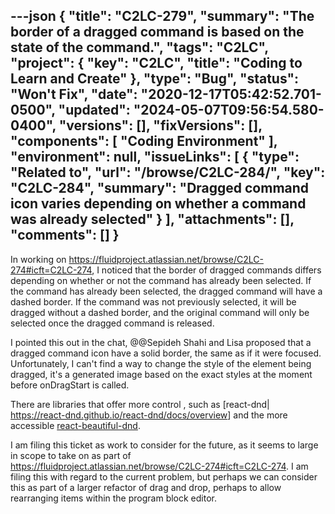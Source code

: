 ---json
{
  "title": "C2LC-279",
  "summary": "The border of a dragged command is based on the state of the command.",
  "tags": "C2LC",
  "project": {
    "key": "C2LC",
    "title": "Coding to Learn and Create"
  },
  "type": "Bug",
  "status": "Won't Fix",
  "date": "2020-12-17T05:42:52.701-0500",
  "updated": "2024-05-07T09:56:54.580-0400",
  "versions": [],
  "fixVersions": [],
  "components": [
    "Coding Environment"
  ],
  "environment": null,
  "issueLinks": [
    {
      "type": "Related to",
      "url": "/browse/C2LC-284/",
      "key": "C2LC-284",
      "summary": "Dragged command icon varies depending on whether a command was already selected"
    }
  ],
  "attachments": [],
  "comments": []
}
---
In working on <https://fluidproject.atlassian.net/browse/C2LC-274#icft=C2LC-274>, I noticed that the border of dragged commands differs depending on whether or not the command has already been selected.  If the command  has already been selected, the dragged command will have a dashed border.  If the command was not previously selected, it will be dragged without a dashed border, and the original command will only be selected once the dragged command is released.

I pointed this out in the chat, @@Sepideh Shahi and Lisa proposed that a dragged command icon have a solid border, the same as if it were focused.  Unfortunately, I can't find a way to change the style of the element being dragged, it's a generated image based on the  exact styles at the moment before onDragStart is called.

There are libraries that offer more control , such as \[react-dnd|\
<https://react-dnd.github.io/react-dnd/docs/overview>] and the more accessible [react-beautiful-dnd](https://github.com/atlassian/react-beautiful-dnd).

I am filing this ticket as work to consider for the future, as it seems to large in scope to take on as part of <https://fluidproject.atlassian.net/browse/C2LC-274#icft=C2LC-274>.  I am filing this with regard to the current problem, but perhaps we can consider this as part of a larger refactor of drag and drop, perhaps to allow rearranging items within the program block editor.

        